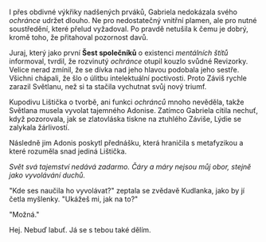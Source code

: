 #

I přes obdivné výkřiky nadšených prváků, Gabriela nedokázala svého *ochránce* udržet dlouho. Ne pro nedostatečný vnitřní plamen, ale pro nutné soustředění, které přelud vyžadoval. Po pravdě netušila k čemu je dobrý, kromě toho, že přitahoval pozornost davů.

Juraj, který jako první **Šest společníků** o existenci *mentálních štítů* informoval, tvrdil, že rozvinutý *ochránce* otupil kouzlo svůdné Revizorky. Velice nerad zmínil, že se dívka nad jeho hlavou podobala jeho sestře. Všichni chápali, že šlo o úlitbu intelektuální poctivosti. Proto Záviš rychle zarazil Světlanu, než si ta stačila vychutnat svůj nový triumf.

Kupodivu Lištička o tvorbě, ani funkci *ochránců* mnoho nevěděla, takže Světlana musela vyvolat tajemného Adonise. Zatímco Gabriela cítila nechuť, když pozorovala, jak se zlatovláska tiskne na ztuhlého Záviše, Lýdie se zalykala žárlivostí.

Následně jim Adonis poskytl přednášku, která hraničila s metafyzikou a které rozuměla snad jediná Lištička.

*Svět svá tajemství nedává zadarmo. Čáry a máry nejsou můj obor, stejně jako vyvolávání duchů.*

"Kde ses naučila ho vyvolávat?" zeptala se zvědavě Kudlanka, jako by jí četla myšlenky. "Ukážeš mi, jak na to?"

"Možná."

Hej. Nebuď labuť. Já se s tebou také dělím. 


